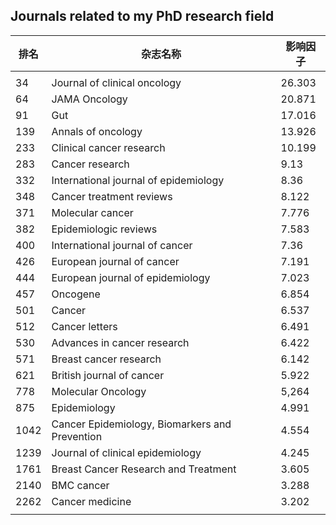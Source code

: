 

## Journals related to my PhD research field 

| 排名 | 杂志名称                                       | 影响因子 |
| ---- | ---------------------------------------------- | -------- |
|      |                                                |          |
| 34   | Journal of clinical oncology                   | 26.303   |
| 64   | JAMA Oncology                                  | 20.871   |
| 91   | Gut                                            | 17.016   |
| 139  | Annals of oncology                             | 13.926   |
| 233  | Clinical cancer research                       | 10.199   |
| 283  | Cancer research                                | 9.13     |
| 332  | International journal of epidemiology          | 8.36     |
| 348  | Cancer treatment  reviews                      | 8.122    |
| 371  | Molecular cancer                               | 7.776    |
| 382  | Epidemiologic reviews                          | 7.583    |
| 400  | International journal of cancer                | 7.36     |
| 426  | European journal of cancer                     | 7.191    |
| 444  | European journal of epidemiology               | 7.023    |
| 457  | Oncogene                                       | 6.854    |
| 501  | Cancer                                         | 6.537    |
| 512  | Cancer letters                                 | 6.491    |
| 530  | Advances in cancer research                    | 6.422    |
| 571  | Breast cancer research                         | 6.142    |
| 621  | British journal of cancer                      | 5.922    |
| 778  | Molecular Oncology                             | 5,264    |
| 875  | Epidemiology                                   | 4.991    |
| 1042 | Cancer Epidemiology, Biomarkers and Prevention | 4.554    |
| 1239 | Journal of clinical  epidemiology              | 4.245    |
| 1761 | Breast Cancer Research and Treatment           | 3.605    |
| 2140 | BMC cancer                                     | 3.288    |
| 2262 | Cancer medicine                                | 3.202    |
|      |                                                |          |



## 
